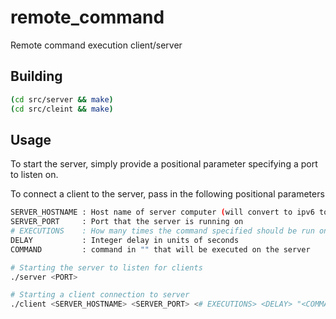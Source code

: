 # remote_command
Remote command execution client/server


## Building
```sh
(cd src/server && make) 
(cd src/cleint && make)
```

## Usage
To start the server, simply provide a positional parameter specifying a port to listen on.

To connect a client to the server, pass in the following positional parameters
```sh
SERVER_HOSTNAME : Host name of server computer (will convert to ipv6 to connect)
SERVER_PORT     : Port that the server is running on 
# EXECUTIONS    : How many times the command specified should be run on the server
DELAY           : Integer delay in units of seconds
COMMAND         : command in "" that will be executed on the server
```
```sh
# Starting the server to listen for clients
./server <PORT>

# Starting a client connection to server
./client <SERVER_HOSTNAME> <SERVER_PORT> <# EXECUTIONS> <DELAY> "<COMMAND>"
```


